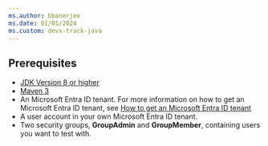 ```yaml
---
ms.author: bbanerjee
ms.date: 01/01/2024
ms.custom: devx-track-java
---
```


## Prerequisites

- [JDK Version 8 or higher](https://jdk.java.net/8/)
- [Maven 3](https://maven.apache.org/download.cgi)
- An Microsoft Entra ID tenant. For more information on how to get an Microsoft Entra ID tenant, see [How to get an Microsoft Entra ID tenant](/en-us/entra/identity-platform/quickstart-create-new-tenant)
- A user account in your own Microsoft Entra ID tenant.
- Two security groups, **GroupAdmin** and **GroupMember**, containing users you want to test with.
